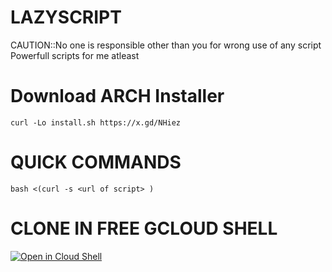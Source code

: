# LAZYSCRIPT
CAUTION::No one is responsible other than you for wrong use of any script
Powerfull scripts for me atleast

# Download ARCH Installer
```
curl -Lo install.sh https://x.gd/NHiez
```

# QUICK COMMANDS
```
bash <(curl -s <url of script> )
```

# CLONE IN FREE GCLOUD SHELL
[![Open in Cloud Shell](https://img.shields.io/badge/Google%20Cloud%20Shell-Clone-5391FE?style=for-the-badge&logo=gnu-bash&logoColor=white)](https://ssh.cloud.google.com/cloudshell/editor?cloudshell_git_repo=&shellonly=true)
